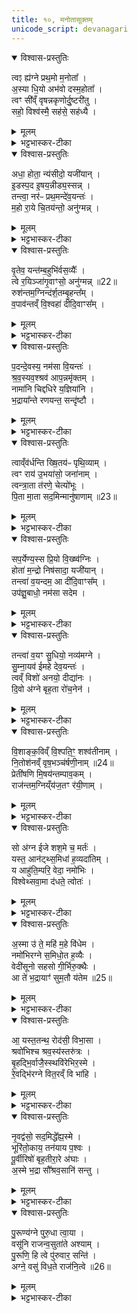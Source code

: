 ```yaml
---
title: १०, मनोतासूक्तम्
unicode_script: devanagari
---
```



<details open><summary>विश्वास-प्रस्तुतिः</summary>

त्वꣵ ह्य॑ग्ने प्रथ॒मो म॒नोता᳚ ।   
अ॒स्या धि॒यो अभ॑वो दस्म॒होता᳚ ।  
त्वꣳ सी᳚व्ँ वृषन्नकृणोर्दु॒ष्टरी॑तु ।   
सहो॒ विश्व॑स्मै॒ सह॑से॒ सह॑ध्यै ।   
</details>

<details><summary>मूलम्</summary>

त्वꣵ ह्य॑ग्ने प्रथ॒मो म॒नोता᳚ ।   
अ॒स्या धि॒यो अभ॑वो दस्म॒होता᳚ ।  
त्वꣳ सी᳚व्ँ वृषन्नकृणोर्दु॒ष्टरी॑तु ।   
सहो॒ विश्व॑स्मै॒ सह॑से॒ सह॑ध्यै ।   
</details>

<details><summary>भट्टभास्कर-टीका</summary>

1मनोतायै प्रेषितोऽन्वाह - त्वं ह्यग्ने इति ॥ त्रैष्टुभः सर्वोऽनुवाकः । हे अग्ने! त्वमेव प्रथमः मुख्यः मनोता मनसा ऊता प्रार्थिता रक्षिता वा देवैः मनसा प्रार्थिता अजा मनोता तदर्थिनां प्रथमः त्वं तद्वद्भिरभेद उपचर्यते । स त्वं अस्याः धियः कर्मणः होता साधु यष्टा अभवः भव, त्वच्छेषः अन्यैः भुज्यते हे दस्म! दंसयितः! तत्तत्कर्मकुशल! । किञ्च - हे वृषन्! कामानां वर्षितः! त्वमेव दुष्टरीतु दुःखेन तरितव्यं निर्वर्त्यं कर्म अकृणोः सीं सर्वतः साकल्येन, अवधारणे वा, त्वमेवाकृणोरिति । तरतेस्तुः, छान्दस ईडागमः । दुस्तरं वा जगत् त्वमेव यागद्वारेण करोषि । त्वं हि सहः बलं विश्वस्मै सहसे अभिभवित्रे बलाय सहध्यै अभिभवितुं यद्विश्वमभिभवति तस्याभिभावुकं बलं त्वमसि । तुमर्थे अध्यैप्रत्ययः । तस्मात् त्वमेव होता भवेति ॥
</details>

<details open><summary>विश्वास-प्रस्तुतिः</summary>

अधा॒ होता॒ न्य॑सीदो॒ यजी॑यान् ।   
इ॒डस्प॒द इ॒षय॒न्नीड्य॒स्सन्न् ।  
तन्त्वा॒ नर॑ᳶ प्रथ॒मन्दे॑व॒यन्तः॑ ।   
म॒हो रा॒ये चि॒तय॑न्तो॒ अनु॑ग्मन्न् ।   
</details>

<details><summary>मूलम्</summary>

अधा॒ होता॒ न्य॑सीदो॒ यजी॑यान् ।   
इ॒डस्प॒द इ॒षय॒न्नीड्य॒स्सन्न् ।  
तन्त्वा॒ नर॑ᳶ प्रथ॒मन्दे॑व॒यन्तः॑ ।   
म॒हो रा॒ये चि॒तय॑न्तो॒ अनु॑ग्मन्न् ।   
</details>

<details><summary>भट्टभास्कर-टीका</summary>

2अधा होतेति ॥ अथानन्तरमिदानीं होता भूत्वा न्यसीदः नियमेन सिद, छान्दसो लुङ् । यजीयान् यष्टृतरः मानुषात् होतुः । क्व? इडस्पदे वेद्याः स्थाने उत्तरनाभौ अन्नस्य वा उत्पत्तिस्थाने वेद्यामेव इषयन् इषमन्नं सर्वस्य कुर्वन् उत्पादयन् । 'तत्करोति' इति णिच्, 'प्रकृत्यैकाच्' इति प्रकृतिभावः । ईड्यः स्तुत्यस्सन् निषीद । यस्मात् नरः ऋत्विग्यजमानाः तं तादृशं त्वामेव प्रथमं प्रधानं चितयन्तः बुद्ध्यमानाः देवयन्तः देवान्यष्टुमिच्छन्तः तं त्वामेव अनुग्मन् अनुगच्छन्ति याचितुं भजन्ते । छान्दसे लुङि 'मन्त्रे घस' इति च्लेर्लुक् । चित संचेतने, चुरादिरदन्तः । महो राये महते धनाय अनुग्मन् । यद्वा - महते धनाय चितयन्तः त्वामेव अनुग्मन्निति । मह इति षष्ठी चतुर्थ्यर्थे ॥
</details>

<details open><summary>विश्वास-प्रस्तुतिः</summary>

वृ॒तेव॒ यन्त॑म्ब॒हुभि॑र्वस॒व्यैः᳚ ।   
त्वे र॒यिञ्जा॑गृ॒वाꣳसो॒ अनु॑ग्मन्न् ॥22॥  
रुश॑न्तम॒ग्निन्द॑र्श॒तम्बृ॒हन्त᳚म् ।   
व॒पाव॑न्तव्ँ वि॒श्वहा॑ दीदि॒वाꣳस᳚म् ।   
</details>

<details><summary>मूलम्</summary>

वृ॒तेव॒ यन्त॑म्ब॒हुभि॑र्वस॒व्यैः᳚ ।   
त्वे र॒यिञ्जा॑गृ॒वाꣳसो॒ अनु॑ग्मन्न् ॥22॥  
रुश॑न्तम॒ग्निन्द॑र्श॒तम्बृ॒हन्त᳚म् ।   
व॒पाव॑न्तव्ँ वि॒श्वहा॑ दीदि॒वाꣳस᳚म् ।   
</details>

<details><summary>भट्टभास्कर-टीका</summary>

3वृतेव यन्तमिति ॥ वृता वर्तन्या पथा यन्तं गच्छन्तं बहुभिः वसव्यैः वर्धनसमूहैः सहितं राजानमिव त्वे त्वां रयिं रयिवन्तं महाधनम् । मत्वर्थीयो लुप्यते । युष्मच्छब्दात् द्वितीयायाः 'सुपां सुलुक्' इति शे आदेशः । जागृवांसः प्रबुद्धाः जनाः अनुग्मन् अनुगच्छन्ति । पूर्ववत् च्लेर्लुक् । अग्निर्विशेष्यते - रुशन्तं अमित्रान् हिंसन्तम् । रुश रिश हिंसायाम्, अग्निं अङ्गनादिगुणयुक्तं दर्शतं दर्शनीयं बृहन्तं महान्तं वपावन्तं वपादिभिः हविर्भिः तद्वन्तं विश्वहा विश्वान्यहानि । सवर्णदीर्घस्य छान्दसं ह्रस्वत्वम् । दीदिवांसं दीप्यमानम् । दीदितिः दीप्तिकर्मा छान्दसः ॥
</details>

<details open><summary>विश्वास-प्रस्तुतिः</summary>

प॒दन्दे॒वस्य॒ नम॑सा वि॒यन्तः॑ ।   
श्र॒व॒स्यव॒श्श्रव॑ आप॒न्नमृ॑क्तम् ।  
नामा॑नि चिद्दधिरे य॒ज्ञिया॑नि ।   
भ॒द्राया᳚न्ते रणयन्त॒ सन्दृ॑ष्टौ ।   
</details>

<details><summary>मूलम्</summary>

प॒दन्दे॒वस्य॒ नम॑सा वि॒यन्तः॑ ।   
श्र॒व॒स्यव॒श्श्रव॑ आप॒न्नमृ॑क्तम् ।  
नामा॑नि चिद्दधिरे य॒ज्ञिया॑नि ।   
भ॒द्राया᳚न्ते रणयन्त॒ सन्दृ॑ष्टौ ।   
</details>

<details><summary>भट्टभास्कर-टीका</summary>

4पदमिति ॥ देवस्य तव पदं स्थानं अग्निहोत्रादि नमसा अनेन हविषा इत्थंभूः वियन्तः विशेषेण गच्छन्तः श्रवस्यवः श्रवोऽन्नं यशो वा इच्छन्तः । क्यजन्तात् 'क्याच्छन्दसि' इति उप्रत्ययः । तदेव श्रव आपन् आप्नुवन्ति । छान्दसो लङ् । अमृक्तं अमृदितं अमृष्टं वा । छान्दसो व्यञ्जनविकारः । किं बहुना? तव नामान्यपि अग्न्यादीनि ये दधिरे धारयान्त यज्ञियानि यज्ञार्हाणि यज्ञप्रतिपादनपरान्वा ग्रन्थान् त्वत्संन्कीर्तनपराण्येव धारयन्ति तेऽपि तव भद्रायां कल्याण्यां संदृष्टौ रणयन्त रमयन्ति । स्वार्थिको णिच् । किं पुनस्तव पदं वियन्त इति । रमेरन्त्यविकारश्छान्दसः ॥
</details>

<details open><summary>विश्वास-प्रस्तुतिः</summary>

त्वाव्ँव॑र्धन्ति ख्षि॒तय॑ᳶ पृथि॒व्याम् ।   
त्वꣳ राय॑ उ॒भया॑सो॒ जना॑नाम् ।  
त्वन्त्रा॒ता त॑रणे॒ चेत्यो॑भूः ।   
पि॒ता मा॒ता सद॒मिन्मानु॑षाणाम् ॥23॥  
</details>

<details><summary>मूलम्</summary>

त्वाव्ँव॑र्धन्ति ख्षि॒तय॑ᳶ पृथि॒व्याम् ।   
त्वꣳ राय॑ उ॒भया॑सो॒ जना॑नाम् ।  
त्वन्त्रा॒ता त॑रणे॒ चेत्यो॑भूः ।   
पि॒ता मा॒ता सद॒मिन्मानु॑षाणाम् ॥23॥  
</details>

<details><summary>भट्टभास्कर-टीका</summary>

5त्वां वर्धन्तीत्यादि ॥ स्तुतिभिः हविर्भिर्वा क्षितयः मनुष्याः पृथिव्यां वर्तमानाः । 'छन्दस्युभयथा' इति शप आर्धधातुकत्वात् णिलोपः । त्वमेव जनानां जीवतां रायः धनानि । तद्धेतुत्वात्ताच्छब्द्यम् । उभयासः दिव्याः पार्थिवाश्च । यद्वा - जङ्गमाः स्थावराश्च । अत एव त्वमेव त्राता रक्षिता चेत्यः स्मर्तव्यः भूः भवसि । यद्वा - त्राता च चेत्यश्च त्वमेव । हे तरणे! दुर्गाणां तारणकुशल! दुर्गाणां तरणे कर्तव्य इति केचित् । तदानीं लिट्स्वरेण भाव्यम् । किञ्च - त्वमेव पिता माता च । मानुषाणां तत्तत्कार्यकरणात्, सदमित् सदैव । सदमिदिति निपात आद्युदात्तः ॥
</details>

<details open><summary>विश्वास-प्रस्तुतिः</summary>

सप॒र्येण्य॒स्स प्रि॒यो वि॒ख्ष्व॑ग्निः ।   
होता॑ म॒न्द्रो निष॑सादा॒ यजी॑यान् ।  
तन्त्वा॑ व॒यन्दम॒ आ दी॑दि॒वाꣳस᳚म् ।   
उप॑ज्ञु॒बाधो॒ नम॑सा सदेम ।   
</details>

<details><summary>मूलम्</summary>

सप॒र्येण्य॒स्स प्रि॒यो वि॒ख्ष्व॑ग्निः ।   
होता॑ म॒न्द्रो निष॑सादा॒ यजी॑यान् ।  
तन्त्वा॑ व॒यन्दम॒ आ दी॑दि॒वाꣳस᳚म् ।   
उप॑ज्ञु॒बाधो॒ नम॑सा सदेम ।   
</details>

<details><summary>भट्टभास्कर-टीका</summary>

6स पर्येण्य इति ॥ सः त्वं पर्येण्यः सर्वात्मना गन्तव्यः । इण औणादिको ण्यप्रत्ययः । यद्वा - पर्येष्यः, छान्दसो वर्णविकारः । सपर्यतेः कण्ड्वादियगन्तादेण्य इत्यपरम्, तदानीं स इत्यस्योदात्तत्वं दुर्लभम् । स एव त्वं प्रियः प्रीणयिता भूत्वा अङ्गनादिगुणस्सन् विक्षु प्रजासु निषसाद निषीदसि । पुरुषव्यत्ययः । मन्द्रः स्वयं च तृप्यन् होता आह्वाता यजीयान् यष्टृतरः । यद्वा - स एव खलु होता पर्येण्यः प्रियश्च यो यष्टृतरः मन्द्रश्च भूत्या विक्षु निषीदसि तस्मात् तं तादृशं त्वां दमे यज्ञगृहे दीदिवासं दीप्यमानं नमसा हविषा प्रणिपातेन वा आसदेम आसीदामः भजामहे । लिङ्याशिष्यङ् । उपज्ञुबाधः उपजायमानबाधाः, बाधेर्भावे क्विप् । कर्मणि वा । संसारेण बाध्यमाना बाधाः उपज्ञु उपज्ञातं सुप्रसिद्धम् । छान्दसे स्व[र]रूपे ॥
</details>

<details open><summary>विश्वास-प्रस्तुतिः</summary>

तन्त्वा॑ व॒यꣳ सु॒धियो॒ नव्य॑मग्ने ।   
सु॒म्ना॒यव॑ ईमहे देव॒यन्तः॑ ।  
त्वव्ँ विशो॑ अनयो॒ दीद्या॑नः ।   
दि॒वो अ॑ग्ने बृह॒ता रो॑च॒नेन॑ ।   
</details>

<details><summary>मूलम्</summary>

तन्त्वा॑ व॒यꣳ सु॒धियो॒ नव्य॑मग्ने ।   
सु॒म्ना॒यव॑ ईमहे देव॒यन्तः॑ ।  
त्वव्ँ विशो॑ अनयो॒ दीद्या॑नः ।   
दि॒वो अ॑ग्ने बृह॒ता रो॑च॒नेन॑ ।   
</details>

<details><summary>भट्टभास्कर-टीका</summary>

7तं त्वा वयमिति ॥ हे अग्ने! तादृशं त्वां नव्यं स्तुत्यं नवं वा वयं सुधियः शोभनप्रज्ञाः शोभनकर्माणो वा सुम्नायवः सुखमिच्छन्तः तदर्थं देवान् प्राप्तुमिच्छन्तः ईमहे याचामहे भजामहे वा । त्वं खलु दीद्यानः विशः मनुष्यान् अनयः नयसि प्रापयसि दिवः द्युलोकान् इष्टान् । छान्दसो लङ् । हे अग्ने! अङ्गनादिगुण रोचनेन दीप्त्या इत्थंभूतः ॥
</details>

<details open><summary>विश्वास-प्रस्तुतिः</summary>

वि॒शाङ्क॒विव्ँ वि॒श्पति॒ꣳ॒ शश्व॑तीनाम् ।   
नि॒तोश॑नव्ँ वृष॒भञ्च॑र्षणी॒नाम् ॥24॥  
प्रेती॑षणि मि॒षय॑न्तम्पाव॒कम् ।   
राज॑न्तम॒ग्निय्ँय॑ज॒तꣳ र॑यी॒णाम् ।   
</details>

<details><summary>मूलम्</summary>

वि॒शाङ्क॒विव्ँ वि॒श्पति॒ꣳ॒ शश्व॑तीनाम् ।   
नि॒तोश॑नव्ँ वृष॒भञ्च॑र्षणी॒नाम् ॥24॥  
प्रेती॑षणि मि॒षय॑न्तम्पाव॒कम् ।   
राज॑न्तम॒ग्निय्ँय॑ज॒तꣳ र॑यी॒णाम् ।   
</details>

<details><summary>भट्टभास्कर-टीका</summary>

8विशां कविमिति ॥ विशां मनुष्याणां शश्वतीनां नित्यप्रवृत्तानां अविच्छिन्नसन्ततीनां विश्वपतिं नित्यस्वामिनम् । व्यासेन बहुत्वं प्रतिपाद्यते, समासेन नित्यसम्बन्धादि । कविं क्रान्तदर्शनं नितोशनं हन्तारममित्राणाम् । वृषभं वर्षितारं कामानाम् । चर्षणीनां मनुष्याणाम् । प्रकृष्टा इतिः गतिः प्रेतिः तस्याः सनितारं दातारम् । 'छन्दसि वनमन' इति इन्प्रत्ययः, सुषामादित्वात् षत्वम्, पूर्वपदप्रकृतिस्वरत्वं छान्दसम् । इषयन्तं अन्नं कुर्वाणम् । 'तत्करोति' हति णिच्, 'प्रकृत्यैकाच्' इति प्रकृतिभावः । पावकं शोधकं राजन्तं दीप्यमानं अग्निं अङ्गनादिगुणं यजतं सङ्गमयितारं रयीणां धनानां तं त्वां ईमहे इति प्रकृतेनान्वयिते ॥
</details>

<details open><summary>विश्वास-प्रस्तुतिः</summary>

सो अ॑ग्न ईजे शश॒मे च॒ मर्तः॑ ।   
यस्त॒ आन॑ट्थ्स॒मिधा॑ ह॒व्यदा॑तिम् ।  
य आहु॑ति॒म्परि॒ वेदा॒ नमो॑भिः ।   
विश्वेथ्सवा॒मा द॑धते॒ त्वोतः॑ ।   
</details>

<details><summary>मूलम्</summary>

सो अ॑ग्न ईजे शश॒मे च॒ मर्तः॑ ।   
यस्त॒ आन॑ट्थ्स॒मिधा॑ ह॒व्यदा॑तिम् ।  
य आहु॑ति॒म्परि॒ वेदा॒ नमो॑भिः ।   
विश्वेथ्सवा॒मा द॑धते॒ त्वोतः॑ ।   
</details>

<details><summary>भट्टभास्कर-टीका</summary>

9सो अग्न इति ॥ हे अग्ने! स एव ईजे यजते । छान्दसो लिट् । स एव शशमे शाम्यति च शान्तिस्सुखं सर्वयागफलम् । मर्तः मरणधर्मा यो मनुष्यः ते त्वदर्थं हव्यदातिं, यज्ञं, अधिकरणे क्तिन् । समिधा समिद्भिः सहितं आनट् प्राप्नोति । अश्नोतेर्लङि व्यत्ययेन श्नम्, परस्मैपदं च, नशेर्वा गतिकर्मणो लङ् । किञ्च - यः ते त्वदर्थं आहुतिं आहुतिमात्रमपि नमोभिः नमस्कारैः सहितां परिवेद सर्वतो जानाति सर्वस्य अन्नस्य अंशमस्मै होतव्यं जानाति । सः मनुष्यः त्वोतः त्वया रक्षितः विश्वेत् विश्वान्येव वामा वामानि वननीयानि धनानि दधते धत्ते । वचनव्यत्ययः, लेटि वा अडागमः ॥
</details>

<details open><summary>विश्वास-प्रस्तुतिः</summary>

अ॒स्मा उ॑ ते॒ महि॑ म॒हे वि॑धेम ।   
नमो॑भिरग्ने स॒मिधो॒त ह॒व्यैः ।  
वेदी॑सूनो सहसो गी॒र्भिरु॒क्थैः ।   
आ ते॑ भ॒द्रायाꣳ॑ सुम॒तौ य॑तेम ॥25॥  
</details>

<details><summary>मूलम्</summary>

अ॒स्मा उ॑ ते॒ महि॑ म॒हे वि॑धेम ।   
नमो॑भिरग्ने स॒मिधो॒त ह॒व्यैः ।  
वेदी॑सूनो सहसो गी॒र्भिरु॒क्थैः ।   
आ ते॑ भ॒द्रायाꣳ॑ सुम॒तौ य॑तेम ॥25॥  
</details>

<details><summary>भट्टभास्कर-टीका</summary>

10अस्मा इति ॥ अस्मा उ अस्मा एव एवंगुणाय ते तुभ्यं महे महते विधेम परिचरेम । कर्मणि षष्ठी । महि महत् नमोभिः नमस्कारैः समिधा समिद्भिः उत अपि च हव्यैः हविर्भिः वेदी वेद्याम्, 'सुपां सुलुक्' इति पूर्वसवर्णदीर्धत्वम् । स- हसो बलस्य सूनो! मथनप्रभवत्वात् । 'परमपि छन्दसि' इति पूर्वाङ्गवद्भावात् षष्ठ्यामन्त्रितसमुदायो निहन्यते । गीर्भिः स्तोत्रैः उक्थैः शस्त्रैश्च विधेम । एवं ते तव भद्रायां कल्याण्यां सुमतौ अनुग्रहात्मिकायां बुद्धौ निमित्तभूतायां तल्लाभाय आयतेम शास्त्रीयेण मार्गेण यतामहे । व्यत्ययेन परस्मैपदम् ॥
</details>

<details open><summary>विश्वास-प्रस्तुतिः</summary>

आ॒ यस्त॒तन्थ॒ रोद॑सी॒ विभा॒सा ।   
श्रवो॑भिश्च श्रव॒स्य॑स्तरु॑त्रः ।  
बृ॒हद्भि॒र्वाजै॒स्स्थवि॑रेभिर॒स्मे ।   
रे॒वद्भि॑रग्ने वित॒रव्ँ वि भा॑हि ।   
</details>

<details><summary>मूलम्</summary>

आ॒ यस्त॒तन्थ॒ रोद॑सी॒ विभा॒सा ।   
श्रवो॑भिश्च श्रव॒स्य॑स्तरु॑त्रः ।  
बृ॒हद्भि॒र्वाजै॒स्स्थवि॑रेभिर॒स्मे ।   
रे॒वद्भि॑रग्ने वित॒रव्ँ वि भा॑हि ।   
</details>

<details><summary>भट्टभास्कर-टीका</summary>

11आ यस्ततन्थेति॥ यः त्वं रोदसी द्यावापृथिव्यौ भासा तेजसा व्याततन्थ व्याप्नौषि । छान्दसो लिट्,'बभूथा ततन्थ' इति निपात्यते । श्रवोभिः अन्नैश्च रोदसी व्याततन्थेत्येव । श्रवस्यः श्रवः अन्नं प्रजाभ्यः इच्छन् । 'छन्दसि परेच्छायामपि' इति क्यच्, क्यजन्तात्पचाद्यच् । अन्तरितं मृग्यम् । यद्वा - श्रवसे हितं श्रवसि वा साधु: । तरुत्रः तारीयता दुर्गेभ्यः, 'तरुत्रपरः ' इति निपात्यते, अकारोपजनः छान्दसः पचाद्यज्वा । 'न धातुलोप आर्धधातुके' इति गुणाभावः, आद्युदात्तत्वं छान्दसम् । अतस्त्वं बृहद्भिः वाजैः अन्नैः स्थविरेभिः चिरन्तनैः रेवद्भिः पुत्रादिधनसमृद्धिहेतुभिः अस्मे अस्मभ्यं देवैः वितरं विभाहि सर्वातिशायिना विशेषेण विभाहि दीप्यस्व देहीत्युक्तं भवति हे अग्ने! । 'अमु च छन्दसि इत्यमुप्रत्ययः ॥
</details>

<details open><summary>विश्वास-प्रस्तुतिः</summary>

नृ॒वद्व॑सो॒ सद॒मिद्धे᳚ह्य॒स्मे ।   
भूरि॑तो॒काय॒ तन॑याय प॒श्वः ।  
पू॒र्वीरिषो॑ बृह॒तीरा॒रे अ॑घाः ।   
अ॒स्मे भ॒द्रा सौ᳚श्रव॒सानि॑ सन्तु ।   
</details>

<details><summary>मूलम्</summary>

नृ॒वद्व॑सो॒ सद॒मिद्धे᳚ह्य॒स्मे ।   
भूरि॑तो॒काय॒ तन॑याय प॒श्वः ।  
पू॒र्वीरिषो॑ बृह॒तीरा॒रे अ॑घाः ।   
अ॒स्मे भ॒द्रा सौ᳚श्रव॒सानि॑ सन्तु ।   
</details>

<details><summary>भट्टभास्कर-टीका</summary>

12नृवद्वसो इति ॥ हे वसो! वासयितः! प्रजानां नृवत् नृभिः दासादिभिः तद्वत् धनं भूरि बहु अस्मे अस्मभ्यं धेहि देहि । 'ह्रस्वनुड्भ्यां मतुप्' इति मतुप उदात्तत्वम् । सदमित् सदैव । किञ्च - तोकाय पुत्राय तनयाय तत्पुत्राय च धेहीत्येव । पश्वः पशूंश्च अस्मभ्यं धेहि । किञ्च - पूर्वीः चिरन्तनीं पूर्वपुरुषोचिताः इषः अन्नानि बृहतीः महतीः प्रभूता आरे अन्तिके क्षिप्रमेव अधाः क्षारय अस्मासु वर्षय । धृ क्षरणे लुङि सिचि वृद्धावीडभावे रूपम् । किञ्च - अस्मे अस्माकं भद्रा भद्राणि सौश्रवसानि सुश्रवसां शोभनानां पुरुषाणां संबन्धीनि कर्माणि स्थानासनादीनि सन्तु ॥
</details>

<details open><summary>विश्वास-प्रस्तुतिः</summary>

पु॒रूण्य॑ग्ने पुरु॒धा त्वा॒या ।   
वसू॑नि राजन्व॒सुता॑ते अश्याम् ।  
पु॒रूणि॒ हि त्वे पु॑रुवार॒ सन्ति॑ ।   
अग्ने॒ वसु॑ विध॒ते राज॑नि॒त्वे ॥26॥  
</details>

<details><summary>मूलम्</summary>

पु॒रूण्य॑ग्ने पुरु॒धा त्वा॒या ।   
वसू॑नि राजन्व॒सुता॑ते अश्याम् ।  
पु॒रूणि॒ हि त्वे पु॑रुवार॒ सन्ति॑ ।   
अग्ने॒ वसु॑ विध॒ते राज॑नि॒त्वे ॥26॥  
</details>

<details><summary>भट्टभास्कर-टीका</summary>

13पुरूणीति ॥ हे अग्ने! राजन्! दीप्यमान! हे वसुताते! वसूनां धनानां कर्तः! । छान्दसे तातलि 'लिति' इति प्रत्ययात्पुर्वस्योदात्तत्वम् । त्वाया त्वया हेतुना । 'सुपां सुलुक्' इति याजादेशः । दीर्घत्वं वर्णविकारः । पुरुधा बहुप्रकारभिन्नानि वसूनि धनानि अश्यां भुञ्जीय । तव विशेषः श्रूयतां - हे अग्ने! पुरुवार! बहुभिर्वरणीय! सर्वकालवर्तित्वात् त्वे त्वयि पृरूणि बहूनि वसु वसूनि सन्ति । 'सुपां सुलुक्' इति लुक् । त्वयि खलु बहूनि धनानि विद्यन्ते । कीदृशे त्वयि? विधते परिचरते जनाय यजमानाय । 'शतुरनुमः' इति विभक्तेरुदात्तत्वम् । परिचारकजनार्थमेव राजनि दीप्यमाने त्वयि पुरूणि वसूनि सन्ति । तस्मात्तादृशेन त्वया पुरूणि वसूनि अश्यामिति ॥


इति तैत्तिरीये ब्राह्मणे तृतीये षष्ठे दशमोऽनुवाकः ॥  

</details>

